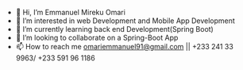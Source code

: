 - 👋 Hi, I’m Emmanuel Mireku Omari
- 👀 I’m interested in web Development and Mobile App Development
- 🌱 I’m currently learning back end Development(Spring Boot)
- 💞️ I’m looking to collaborate on a Spring-Boot App
- 📫 How to reach me omariemmanuel91@gmail.com || +233 241 33 9963/ +233 591 96 1186

<!---
3ga01/3ga01 is a ✨ special ✨ repository because its `README.md` (this file) appears on your GitHub profile.
You can click the Preview link to take a look at your changes.
--->
